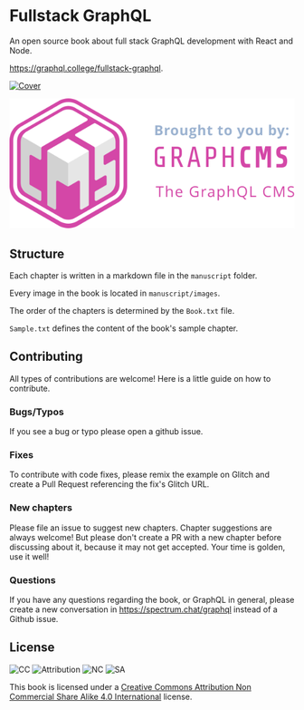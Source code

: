 # Fullstack GraphQL

An open source book about full stack GraphQL development with React and Node.

<a href="https://graphql.college/fullstack-graphql">https://graphql.college/fullstack-graphql</a>.

<a href="https://graphql.college/fullstack-graphql">
  <img src="manuscript/images/title_page.png" width="400px" alt="Cover" />
</a>

[![Brought to you by GraphCMS](./graphcms.svg)](https://graphcms.com/?ref=graphqlcollege)

## Structure

Each chapter is written in a markdown file in the `manuscript` folder.

Every image in the book is located in `manuscript/images`.

The order of the chapters is determined by the `Book.txt` file.

`Sample.txt` defines the content of the book's sample chapter.

## Contributing

All types of contributions are welcome! Here is a little guide on how to contribute.

### Bugs/Typos

If you see a bug or typo please open a github issue.

### Fixes

To contribute with code fixes, please remix the example on Glitch and create a Pull Request referencing the fix's Glitch URL.

### New chapters

Please file an issue to suggest new chapters. Chapter suggestions are always welcome! But please don't create a PR with a new chapter before discussing about it, because it may not get accepted. Your time is golden, use it well!

### Questions

If you have any questions regarding the book, or GraphQL in general, please create a new conversation in https://spectrum.chat/graphql instead of a Github issue.

## License

![CC](https://creativecommons.org/images/deed/cc_blue_x2.png)
![Attribution](https://creativecommons.org/images/deed/attribution_icon_blue_x2.png)
![NC](https://creativecommons.org/images/deed/nc_blue_x2.png)
![SA](https://creativecommons.org/images/deed/sa_blue_x2.png)

This book is licensed under a [Creative Commons Attribution Non Commercial Share Alike 4.0 International](https://creativecommons.org/licenses/by-nc-sa/4.0/) license.
